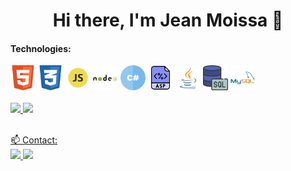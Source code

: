 <div float="left">

<h1 align="center">Hi there, I'm Jean Moissa 👋</h1>
 
<div>
 
<h4>Technologies:</h4>
<img src="https://github.com/jeanmoissa/jeanmoissa/blob/main/files/html.png" width="40" margin-left="5px">
<img src="https://github.com/jeanmoissa/jeanmoissa/blob/main/files/css.png" width="40" margin-left="5px">
<img src="https://github.com/jeanmoissa/jeanmoissa/blob/main/files/javascript.png" width="40" margin-left="5px">
<img src="https://github.com/jeanmoissa/jeanmoissa/blob/main/files/nodejs.png" width="40" margin-left="5px">
<img src="https://github.com/jeanmoissa/jeanmoissa/blob/main/files/hashtag.png" width="40" margin-left="5px">
<img src="https://github.com/jeanmoissa/jeanmoissa/blob/main/files/asp.png" width="40" margin-left="5px">
<img src="https://github.com/jeanmoissa/jeanmoissa/blob/main/files/java.png" width="40" margin-left="5px">
<img src="https://github.com/jeanmoissa/jeanmoissa/blob/main/files/sql-server.png" width="40" margin-left="5px">
<img src="https://github.com/jeanmoissa/jeanmoissa/blob/main/files/mysql.png" width="40" margin-left="5px">
</div>
<div><br>
<div>
<a href="https://github.com/iasminaraujoc">
<img height="120em" src="https://github-readme-stats.vercel.app/api/top-langs/?username=jeanmoissa&layout=compact&langs_count=7&theme=dracula"/>
<img height="120em" src="https://github-readme-stats.vercel.app/api?username=jeanmoissa&show_icons=true&theme=dracula&include_all_commits=true&count_private=true"/>
</div>
<div><br>
 
📫 Contact:<br>
 <a href = "mailto:jeanmoissa@gmail.com">
  <img src="https://img.shields.io/badge/Gmail-D14836?style=for-the-badge&logo=gmail&logoColor=white" target="_blank">
 </a> 
 <a href="https://www.linkedin.com/in/jeancarlosmoissa" target="_blank">
  <img src="https://img.shields.io/badge/LinkedIn-0077B5?style=for-the-badge&logo=linkedin&logoColor=white" target="_blank">
 </a> 
 
</div>
</div>


